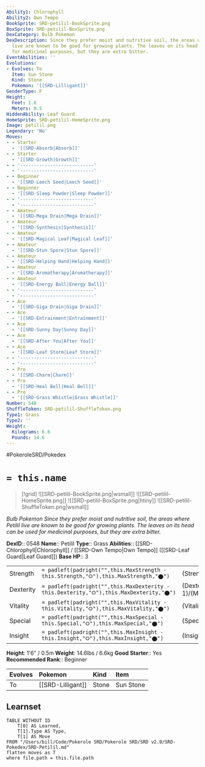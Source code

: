 ```yaml
---
Ability1: Chlorophyll
Ability2: Own Tempo
BookSprite: SRD-petilil-BookSprite.png
BoxSprite: SRD-petilil-BoxSprite.png
DexCategory: Bulb Pokemon
DexDescription: Since they prefer moist and nutritive soil, the areas where Petilil
  live are known to be good for growing plants. The leaves on its head can be used
  for medicinal purposes, but they are extra bitter.
EventAbilities: ''
Evolutions:
- Evolves: To
  Item: Sun Stone
  Kind: Stone
  Pokemon: '[[SRD-Lilligant]]'
GenderType: F
Height:
  Feet: 1.6
  Meters: 0.5
HiddenAbility: Leaf Guard
HomeSprite: SRD-petilil-HomeSprite.png
Image: petilil.png
Legendary: 'No'
Moves:
- - Starter
  - '[[SRD-Absorb|Absorb]]'
- - Starter
  - '[[SRD-Growth|Growth]]'
- - '---------------------------'
  - '---------------------------'
- - Beginner
  - '[[SRD-Leech Seed|Leech Seed]]'
- - Beginner
  - '[[SRD-Sleep Powder|Sleep Powder]]'
- - '---------------------------'
  - '---------------------------'
- - Amateur
  - '[[SRD-Mega Drain|Mega Drain]]'
- - Amateur
  - '[[SRD-Synthesis|Synthesis]]'
- - Amateur
  - '[[SRD-Magical Leaf|Magical Leaf]]'
- - Amateur
  - '[[SRD-Stun Spore|Stun Spore]]'
- - Amateur
  - '[[SRD-Helping Hand|Helping Hand]]'
- - Amateur
  - '[[SRD-Aromatherapy|Aromatherapy]]'
- - Amateur
  - '[[SRD-Energy Ball|Energy Ball]]'
- - '---------------------------'
  - '---------------------------'
- - Ace
  - '[[SRD-Giga Drain|Giga Drain]]'
- - Ace
  - '[[SRD-Entrainment|Entrainment]]'
- - Ace
  - '[[SRD-Sunny Day|Sunny Day]]'
- - Ace
  - '[[SRD-After You|After You]]'
- - Ace
  - '[[SRD-Leaf Storm|Leaf Storm]]'
- - '---------------------------'
  - '---------------------------'
- - Pro
  - '[[SRD-Charm|Charm]]'
- - Pro
  - '[[SRD-Heal Bell|Heal Bell]]'
- - Pro
  - '[[SRD-Grass Whistle|Grass Whistle]]'
Number: 548
ShuffleToken: SRD-petilil-ShuffleToken.png
Type1: Grass
Type2: ''
Weight:
  Kilograms: 6.6
  Pounds: 14.6
---
```


#PokeroleSRD/Pokedex

# `= this.name`

> [!grid]
> ![[SRD-petilil-BookSprite.png|wsmall]]
> ![[SRD-petilil-HomeSprite.png]]
> ![[SRD-petilil-BoxSprite.png|htiny]]
> ![[SRD-petilil-ShuffleToken.png|wsmall]]


*Bulb Pokemon*
*Since they prefer moist and nutritive soil, the areas where Petilil live are known to be good for growing plants. The leaves on its head can be used for medicinal purposes, but they are extra bitter.*

**DexID**:: 0548
**Name**:: Petilil
**Type**:: Grass
**Abilities**:: [[SRD-Chlorophyll|Chlorophyll]] / [[SRD-Own Tempo|Own Tempo]] ([[SRD-Leaf Guard|Leaf Guard]])
**Base HP**:: 3

|           |                                                                                        |                                          |
| --------- | -------------------------------------------------------------------------------------- | ---------------------------------------- |
| Strength  | `= padleft(padright("",this.MaxStrength - this.Strength,"⭘"),this.MaxStrength,"⬤")`    | (Strength::1)/(MaxStrength::3)   |
| Dexterity | `= padleft(padright("",this.MaxDexterity - this.Dexterity,"⭘"),this.MaxDexterity,"⬤")` | (Dexterity:: 1)/(MaxDexterity::3) |
| Vitality  | `= padleft(padright("",this.MaxVitality - this.Vitality,"⭘"),this.MaxVitality,"⬤")`    | (Vitality::2)/(MaxVitality::4)   |
| Special   | `= padleft(padright("",this.MaxSpecial - this.Special,"⭘"),this.MaxSpecial,"⬤")`       | (Special::2)/(MaxSpecial::5)     |
| Insight   | `= padleft(padright("",this.MaxInsight - this.Insight,"⭘"),this.MaxInsight,"⬤")`       | (Insight::2)/(MaxInsight::4)     |

**Height**: 1'6" / 0.5m
**Weight**: 14.6lbs / 6.6kg
**Good Starter**:: Yes
**Recommended Rank**:: Beginner

| Evolves   | Pokemon           | Kind   | Item      |
|:----------|:------------------|:-------|:----------|
| To        | [[SRD-Lilligant]] | Stone  | Sun Stone |

## Learnset

```dataview
TABLE WITHOUT ID
    T[0] AS Learned,
    T[1].Type AS Type,
    T[1] AS Move
FROM "/Users/bill/Code/Pokerole SRD/Pokerole SRD/SRD v2.0/SRD-Pokedex/SRD-Petilil.md"
flatten moves as T
where file.path = this.file.path
```
